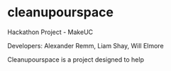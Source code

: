 # cleanupourspace

Hackathon Project - MakeUC

Developers: Alexander Remm, Liam Shay, Will Elmore

Cleanupourspace is a project designed to help 
